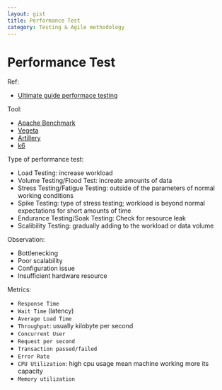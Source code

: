 ```yaml
---
layout: gist
title: Performance Test
category: Testing & Agile methodology
---
```


# Performance Test

Ref:
- [Ultimate guide performace testing](https://stackify.com/ultimate-guide-performance-testing-and-software-testing/)

Tool:
- [Apache Benchmark](https://httpd.apache.org/docs/2.4/programs/ab.html)
- [Vegeta](https://github.com/tsenart/vegeta)
- [Artillery](https://artillery.io/)
- [k6](https://k6.io/)


Type of performance test: 
- Load Testing: increase workload 
- Volume Testing/Flood Test: increate amounts of data 
- Stress Testing/Fatigue Testing: outside of the parameters of normal working conditions
- Spike Testing: type of stress testing; workload is beyond normal expectations for short amounts of time
- Endurance Testing/Soak Testing: Check for resource leak
- Scalibility Testing: gradually adding to the workload or data volume 

Observation:
- Bottlenecking
- Poor scalability
- Configuration issue
- Insufficient hardware resource

Metrics:
- `Response Time`
- `Wait Time` (latency)
- `Average Load Time`
- `Throughput`: usually kilobyte per second
- `Concurrent User`
- `Request per second`
- `Transaction passed/failed`
- `Error Rate`
- `CPU Utilization`: high cpu usage mean machine working more its capacity 
- `Memory utilization`